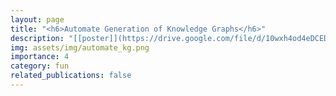 ```yaml
---
layout: page
title: "<h6>Automate Generation of Knowledge Graphs</h6>"
description: "[[poster]](https://drive.google.com/file/d/10wxh4od4eDCEDWUuifTgVm_-Je2Bdql_/view?usp=sharing)"
img: assets/img/automate_kg.png
importance: 4
category: fun
related_publications: false
---
```

